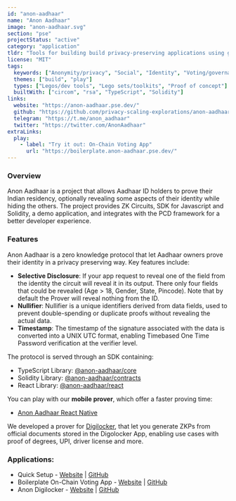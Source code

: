 ```yaml
---
id: "anon-aadhaar"
name: "Anon Aadhaar"
image: "anon-aadhaar.svg"
section: "pse"
projectStatus: "active"
category: "application"
tldr: "Tools for building build privacy-preserving applications using government ID cards, specifically Aadhaar cards in India."
license: "MIT"
tags:
  keywords: ["Anonymity/privacy", "Social", "Identity", "Voting/governance"]
  themes: ["build", "play"]
  types: ["Legos/dev tools", "Lego sets/toolkits", "Proof of concept"]
  builtWith: ["circom", "rsa", "TypeScript", "Solidity"]
links:
  website: "https://anon-aadhaar.pse.dev/"
  github: "https://github.com/privacy-scaling-explorations/anon-aadhaar"
  telegram: "https://t.me/anon_aadhaar"
  twitter: "https://twitter.com/AnonAadhaar"
extraLinks:
  play:
    - label: "Try it out: On-Chain Voting App"
      url: "https://boilerplate.anon-aadhaar.pse.dev/"
---
```


### Overview

Anon Aadhaar is a project that allows Aadhaar ID holders to prove their Indian residency, optionally revealing some aspects of their identity while hiding the others. The project provides ZK Circuits, SDK for Javascript and Solidity, a demo application, and integrates with the PCD framework for a better developer experience.

### Features

Anon Aadhaar is a zero knowledge protocol that let Aadhaar owners prove their identity in a privacy preserving way.
Key features include:

- **Selective Disclosure**: If your app request to reveal one of the field from the identity the circuit will reveal it in its output. There only four fields that could be revealed (Age > 18, Gender, State, Pincode). Note that by default the Prover will reveal nothing from the ID.
- **Nullifier**: Nullifier is a unique identifiers derived from data fields, used to prevent double-spending or duplicate proofs without revealing the actual data.
- **Timestamp**: The timestamp of the signature associated with the data is converted into a UNIX UTC format, enabling Timebased One Time Password verification at the verifier level.

The protocol is served through an SDK containing:

- TypeScript Library: [@anon-aadhaar/core](https://www.npmjs.com/package/@anon-aadhaar/core)
- Solidity Library: [@anon-aadhaar/contracts](https://www.npmjs.com/package/@anon-aadhaar/contracts)
- React Library: [@anon-aadhaar/react](https://www.npmjs.com/package/@anon-aadhaar/react)

You can play with our **mobile prover**, which offer a faster proving time:

- [Anon Aadhaar React Native](https://github.com/anon-aadhaar/anon-aadhaar-react-native)

We developed a prover for [Digilocker](https://www.digilocker.gov.in/), that let you generate ZKPs from official documents stored in the Digolocker App, enabling use cases with proof of degrees, UPI, driver license and more.

### Applications:

- Quick Setup - [Website](https://anon-aadhaar-quick-setup.vercel.app/) | [GitHub](https://github.com/anon-aadhaar/quick-setup)
- Boilerplate On-Chain Voting App - [Website](https://boilerplate.anon-aadhaar.pse.dev/) | [GitHub](https://github.com/anon-aadhaar/boilerplate)
- Anon Digilocker - [Website](https://anon-digilocker.vercel.app/) | [GitHub](https://github.com/anon-aadhaar/anon-digilocker)
